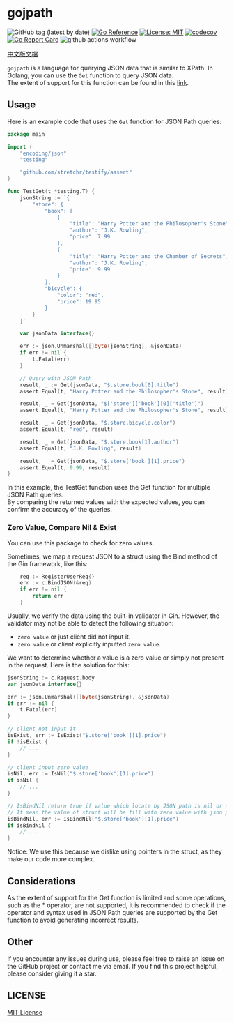 # gojpath

![GitHub tag (latest by date)](https://img.shields.io/github/v/tag/limiu82214/gojpath?label=version) [![Go Reference](https://pkg.go.dev/badge/github.com/limiu82214/gojpath.svg)](https://pkg.go.dev/github.com/limiu82214/gojpath) [![License: MIT](https://img.shields.io/badge/License-MIT-yellow.svg)](https://opensource.org/licenses/MIT) [![codecov](https://codecov.io/gh/limiu82214/gojpath/branch/master/graph/badge.svg?token=0XAK9BB5WL)](https://codecov.io/gh/limiu82214/gojpath) [![Go Report Card](https://goreportcard.com/badge/github.com/limiu82214/gojpath)](https://goreportcard.com/report/github.com/limiu82214/gojpath) ![github actions workflow](https://github.com/limiu82214/gojpath/actions/workflows/go.yml/badge.svg)

[中文版文檔](./README_ZH.md)

`gojpath` is a language for querying JSON data that is similar to XPath. In Golang, you can use the `Get` function to query JSON data.  
The extent of support for this function can be found in this [link](https://learn.microsoft.com/en-us/azure/data-explorer/kusto/query/jsonpath).  

## Usage

Here is an example code that uses the `Get` function for JSON Path queries:

```go
package main

import (
    "encoding/json"
    "testing"

    "github.com/stretchr/testify/assert"
)

func TestGet(t *testing.T) {
    jsonString := `{
        "store": {
            "book": [
                {
                    "title": "Harry Potter and the Philosopher's Stone",
                    "author": "J.K. Rowling",
                    "price": 7.99
                },
                {
                    "title": "Harry Potter and the Chamber of Secrets",
                    "author": "J.K. Rowling",
                    "price": 9.99
                }
            ],
            "bicycle": {
                "color": "red",
                "price": 19.95
            }
        }
    }`

    var jsonData interface{}

    err := json.Unmarshal([]byte(jsonString), &jsonData)
    if err != nil {
        t.Fatal(err)
    }

    // Query with JSON Path
    result, _ := Get(jsonData, "$.store.book[0].title")
    assert.Equal(t, "Harry Potter and the Philosopher's Stone", result)

    result, _ = Get(jsonData, "$['store']['book'][0]['title']")
    assert.Equal(t, "Harry Potter and the Philosopher's Stone", result)

    result, _ = Get(jsonData, "$.store.bicycle.color")
    assert.Equal(t, "red", result)

    result, _ = Get(jsonData, "$.store.book[1].author")
    assert.Equal(t, "J.K. Rowling", result)

    result, _ = Get(jsonData, "$.store['book'][1].price")
    assert.Equal(t, 9.99, result)
}
```

In this example, the TestGet function uses the Get function for multiple JSON Path queries.  
By comparing the returned values with the expected values, you can confirm the accuracy of the queries.

### Zero Value, Compare Nil & Exist

You can use this package to check for zero values.

Sometimes, we map a request JSON to a struct using the Bind method of the Gin framework, like this:

```go
    req := RegisterUserReq{}
    err := c.BindJSON(&req)
    if err != nil {
        return err
    }
```

Usually, we verify the data using the built-in validator in Gin. However, the validator may not be able to detect the following situation:

* `zero value` or just client did not input it.
* `zero value` or client explicitly inputted `zero value`.

We want to determine whether a value is a zero value or simply not present in the request. Here is the solution for this:

```go
jsonString := c.Request.body
var jsonData interface{}

err := json.Unmarshal([]byte(jsonString), &jsonData)
if err != nil {
    t.Fatal(err)
}

// client not input it
isExist, err := IsExist("$.store['book'][1].price")
if !isExist {
    // ...
}

// client input zero value
isNil, err := IsNil("$.store['book'][1].price")
if isNil {
    // ...
}

// IsBindNil return true if value which locate by JSON path is nil or not exist
// It mean the value of struct will be fill with zero value with json package.
isBindNil, err := IsBindNil("$.store['book'][1].price")
if isBindNil {
    // ...
}
```

Notice: We use this because we dislike using pointers in the struct, as they make our code more complex.

## Considerations

As the extent of support for the Get function is limited and some operations, such as the * operator, are not supported, it is recommended to check if the operator and syntax used in JSON Path queries are supported by the Get function to avoid generating incorrect results.

## Other

If you encounter any issues during use, please feel free to raise an issue on the GitHub project or contact me via email. If you find this project helpful, please consider giving it a star.

## LICENSE

[MIT License](./LICENSE)
